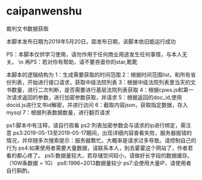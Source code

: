 # caipanwenshu
裁判文书数据获取

本脚本发布日期为2019年5月20日，距发布日期，该脚本依旧能运行成功

PS：本脚本仅供学习使用，请勿作用于任何商业用途发生任何事情，与本人无关。 \n
再PS：若对你有帮助，请不要吝啬你的star,靴靴

本脚本的逻辑结构为
1：生成需要获取的时间范围
2：根据时间范围list，和所有省份列表，开始进行接口请求，获取中级法院列表
3：根据中级法院列表里当天的文书数量，进行二次判断，是否需要进行基层法院列表获取
4：根据cpws.js和第一次请求返回的参数，进行加密参数获取，并请求
5：根据返回的doc_id,使用docid.js进行文书id解密，并进行访问
6：截取内容json，获取指定数据，存入mysql
7：根据列表数据数量，进行翻页请求

ps1:脚本中有注释，请自行观看
ps2:列表加密参数会与请求的ip进行绑定，需注意
ps3:2019-05-13至2019-05-17期间，出现详细内容查看失败，服务器报错的情况，并伴随多次搜索提示：服务器繁忙。大概率是请求过多导致。请控制自己的行为
ps4:如果使用者需要大量数据，请联系本人，别去霍霍这个网站了，作者君看的都心疼了。
ps5:数据量较大，若存储空间较小，请做好长字段的数据缓存。（10W条数据 = 1G）
ps6:1996~2013数据量较少
ps7:会使用大量IP，请使用者自行斟酌。
